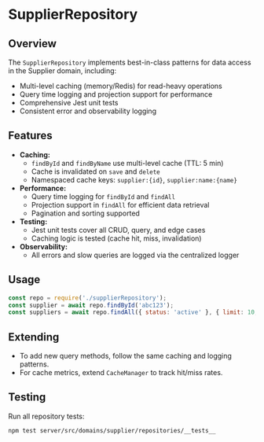 # SupplierRepository

## Overview
The `SupplierRepository` implements best-in-class patterns for data access in the Supplier domain, including:
- Multi-level caching (memory/Redis) for read-heavy operations
- Query time logging and projection support for performance
- Comprehensive Jest unit tests
- Consistent error and observability logging

## Features
- **Caching:**
  - `findById` and `findByName` use multi-level cache (TTL: 5 min)
  - Cache is invalidated on `save` and `delete`
  - Namespaced cache keys: `supplier:{id}`, `supplier:name:{name}`
- **Performance:**
  - Query time logging for `findById` and `findAll`
  - Projection support in `findAll` for efficient data retrieval
  - Pagination and sorting supported
- **Testing:**
  - Jest unit tests cover all CRUD, query, and edge cases
  - Caching logic is tested (cache hit, miss, invalidation)
- **Observability:**
  - All errors and slow queries are logged via the centralized logger

## Usage
```js
const repo = require('./supplierRepository');
const supplier = await repo.findById('abc123');
const suppliers = await repo.findAll({ status: 'active' }, { limit: 10, projection: { name: 1 } });
```

## Extending
- To add new query methods, follow the same caching and logging patterns.
- For cache metrics, extend `CacheManager` to track hit/miss rates.

## Testing
Run all repository tests:
```sh
npm test server/src/domains/supplier/repositories/__tests__
``` 